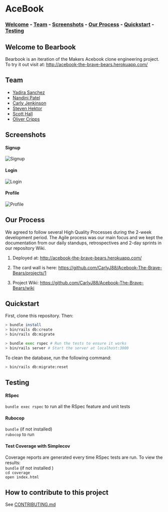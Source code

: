 # AceBook

### [Welcome](https://github.com/CarlyJ88/Acebook-The-Brave-Bears#welcome-to-bearbook) - [Team](https://github.com/CarlyJ88/Acebook-The-Brave-Bears#team) - [Screenshots](https://github.com/CarlyJ88/Acebook-The-Brave-Bears#screenshots) - [Our Process](https://github.com/CarlyJ88/Acebook-The-Brave-Bears#our-process) - [Quickstart](https://github.com/CarlyJ88/Acebook-The-Brave-Bears#quickstart) - [Testing](https://github.com/CarlyJ88/Acebook-The-Brave-Bears#testing) 

## Welcome to Bearbook

Bearbook is an iteration of the Makers Acebook clone engineering project. To try it out visit at: http://acebook-the-brave-bears.herokuapp.com/

## Team 

* [Yadira Sanchez](https://github.com/yadlra)
* [Nandini Patel](https://github.com/Nandini0206)
* [Carly Jenkinson](https://github.com/CarlyJ88)
* [Steven Hektor](https://github.com/shektor)
* [Scott Hall](https://github.com/HottScall)
* [Oliver Cripps](https://github.com/ocripps24)

## Screenshots

#### Signup
![Signup](https://imgur.com/GlcPadc)
#### Login
![Login](https://imgur.com/IisN4Sf)
#### Profile
![Profile](https://imgur.com/EZUZ7PS)

## Our Process

We agreed to follow several High Quality Processes during the 2-week development period. The Agile process was our main focus and we kept the documentation from our daily standups, retrospectives and 2-day sprints in our repository Wiki. 

1. Deployed at: http://acebook-the-brave-bears.herokuapp.com/

2. The card wall is here: https://github.com/CarlyJ88/Acebook-The-Brave-Bears/projects/1

3. Project Wiki: https://github.com/CarlyJ88/Acebook-The-Brave-Bears/wiki

## Quickstart

First, clone this repository. Then:

```bash
> bundle install
> bin/rails db:create
> bin/rails db:migrate

> bundle exec rspec # Run the tests to ensure it works
> bin/rails server # Start the server at localhost:3000
```

To clean the database, run the following command:
```bash
> bin/rails db:migrate:reset
```

## Testing

#### RSpec

`bundle exec rspec` to run all the RSpec feature and unit tests

#### Rubocop

`bundle` (if not installed)    
`rubocop` to run    

#### Test Coverage with Simplecov

Coverage reports are generated every time RSpec tests are run. To view the results:  
`bundle` (if not installed )   
`cd coverage`     
`open index.html`    

## How to contribute to this project
See [CONTRIBUTING.md](CONTRIBUTING.md)
